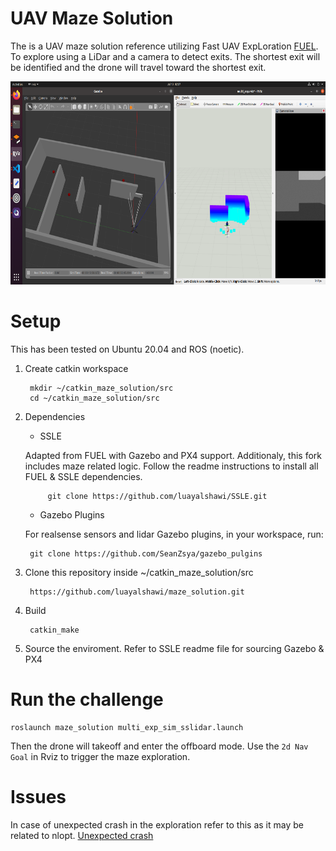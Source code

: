 # UAV Maze Solution
The is a UAV maze solution reference utilizing Fast UAV ExpLoration [FUEL](https://github.com/HKUST-Aerial-Robotics/FUEL). To explore using a LiDar and a camera to detect exits. The shortest exit will be identified and the drone will travel toward the shortest exit.

<p id="demo2" align="center">
    <img src="files/maze.png" width = "600" height = "325"/>
</p>

# Setup
This has been tested on Ubuntu 20.04 and ROS (noetic).

1. Create catkin workspace

        mkdir ~/catkin_maze_solution/src
        cd ~/catkin_maze_solution/src

2. Dependencies
    - SSLE
    
    Adapted from FUEL with Gazebo and PX4 support. Additionaly, this fork includes maze related logic. Follow the readme instructions to install all FUEL & SSLE dependencies.
        
            git clone https://github.com/luayalshawi/SSLE.git
    
    - Gazebo Plugins

    For realsense sensors and lidar Gazebo plugins, in your workspace, run:

        git clone https://github.com/SeanZsya/gazebo_pulgins
3. Clone this repository inside ~/catkin_maze_solution/src

        https://github.com/luayalshawi/maze_solution.git
4. Build

        catkin_make

5. Source the enviroment. Refer to SSLE readme file for sourcing Gazebo & PX4

# Run the challenge
    roslaunch maze_solution multi_exp_sim_sslidar.launch
    
Then the drone will takeoff and enter the offboard mode. Use the `2d Nav Goal` in Rviz to trigger the maze exploration.

# Issues  
In case of unexpected crash in the exploration refer to this as it may be related to nlopt. [Unexpected crash](https://github.com/HKUST-Aerial-Robotics/FUEL#unexpected-crash)